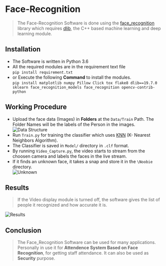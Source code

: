 # Face-Recognition

  > The Face-Recognition Software is done using the [face_recognition](https://pypi.org/project/face_recognition/) library which requires [dlib](http://dlib.net), the C++ based machine learning and deep learning module.

## Installation  
  - The Software is written in Python 3.6
  - All the required modules are in the requirement text file   
  `pip install requirement.txt`
  - or Execute the following **Command** to install the modules.   
  `pip install matplotlib numpy Pillow Click tox flake8 dlib==19.7.0 sklearn face_recognition_models face_recognition opencv-contrib-python`
  
## Working Procedure  
  - Upload the face data (Images) in **Folders** at the `Data/Train` Path. The Folder Names will be the labels of the Person in the images.  
  ![Data Structure](https://github.com/Immortalv5/Face-Recognition/blob/master/IMG/Data%20Structure.png)
  - Run `Train.py` for training the classifier which uses [KNN](https://scikit-learn.org/stable/modules/neighbors.html) (K- Nearest Neighbors Algorithm).
  - The Classifier is saved in `Model/` directory in `.clf` format.
  - By running `Video_Capture.py`, the video starts to stream from the choosen camera and labels the faces in the live stream.
  - If it finds an unknown face, it takes a snap and store it in the `\Noobie` directory.  
  ![Unknown](https://github.com/Immortalv5/Face-Recognition/blob/master/IMG/Unknown.png)
  
## Results
> If the Video display module is turned off, the software gives the list of people it recognized and how accurate it is.  

  ![Results](https://github.com/Immortalv5/Face-Recognition/blob/master/IMG/Results.png)
## Conclusion
> The Face_Recognition Software can be used for many applications. Personally in use it for **Attendence System Based on Face Recognition**, for getting staff attendance. It can also be used as **Security** purpose.  
